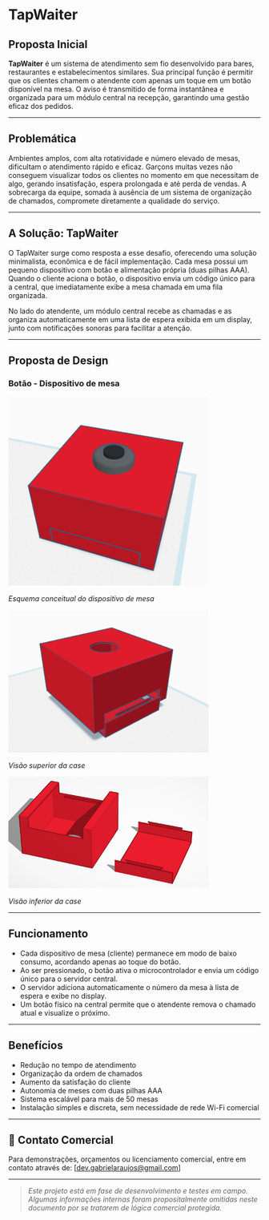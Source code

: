 # TapWaiter

## Proposta Inicial

**TapWaiter** é um sistema de atendimento sem fio desenvolvido para bares, restaurantes e estabelecimentos similares. Sua principal função é permitir que os clientes chamem o atendente com apenas um toque em um botão disponível na mesa. O aviso é transmitido de forma instantânea e organizada para um módulo central na recepção, garantindo uma gestão eficaz dos pedidos.

---

## Problemática

Ambientes amplos, com alta rotatividade e número elevado de mesas, dificultam o atendimento rápido e eficaz. Garçons muitas vezes não conseguem visualizar todos os clientes no momento em que necessitam de algo, gerando insatisfação, espera prolongada e até perda de vendas. A sobrecarga da equipe, somada à ausência de um sistema de organização de chamados, compromete diretamente a qualidade do serviço.

---

## A Solução: TapWaiter

O TapWaiter surge como resposta a esse desafio, oferecendo uma solução minimalista, econômica e de fácil implementação. Cada mesa possui um pequeno dispositivo com botão e alimentação própria (duas pilhas AAA). Quando o cliente aciona o botão, o dispositivo envia um código único para a central, que imediatamente exibe a mesa chamada em uma fila organizada.

No lado do atendente, um módulo central recebe as chamadas e as organiza automaticamente em uma lista de espera exibida em um display, junto com notificações sonoras para facilitar a atenção.

---

## Proposta de Design
  ### Botão - Dispositivo de mesa
  <img src="../media/TapWaiter_conceptual_scheme.png" width="400px">
  
  _Esquema conceitual do dispositivo de mesa_
  
  <img src="../media/TapWaiter_Case_upper_view.png" width="400px">
  
  _Visão superior da case_
  
  <img src="../media/TapWaiter_Case_bottom_view.png" width="400px">
  
  _Visão inferior da case_



---

## Funcionamento

- Cada dispositivo de mesa (cliente) permanece em modo de baixo consumo, acordando apenas ao toque do botão.
- Ao ser pressionado, o botão ativa o microcontrolador e envia um código único para o servidor central.
- O servidor adiciona automaticamente o número da mesa à lista de espera e exibe no display.
- Um botão físico na central permite que o atendente remova o chamado atual e visualize o próximo.

---

## Benefícios

- Redução no tempo de atendimento
- Organização da ordem de chamados
- Aumento da satisfação do cliente
- Autonomia de meses com duas pilhas AAA
- Sistema escalável para mais de 50 mesas 
- Instalação simples e discreta, sem necessidade de rede Wi-Fi comercial

---

## 📩 Contato Comercial

Para demonstrações, orçamentos ou licenciamento comercial, entre em contato através de: [dev.gabrielaraujos@gmail.com]

---

> *Este projeto está em fase de desenvolvimento e testes em campo. Algumas informações internas foram propositalmente omitidas neste documento por se tratarem de lógica comercial protegida.*
